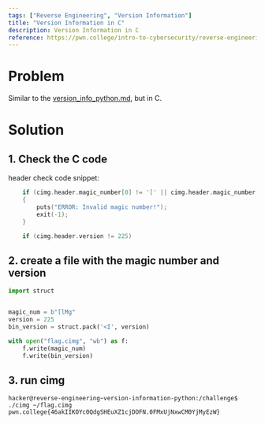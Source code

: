 ```yaml
---
tags: ["Reverse Engineering", "Version Information"]
title: "Version Information in C"
description: Version Information in C
reference: https://pwn.college/intro-to-cybersecurity/reverse-engineering/
---
```


# Problem

Similar to the [version_info_python.md](version_info_python.md), but in C.

# Solution

## 1. Check the C code

header check code snippet:

```c
    if (cimg.header.magic_number[0] != '[' || cimg.header.magic_number[1] != 'l' || cimg.header.magic_number[2] != 'M' || cimg.header.magic_number[3] != 'g')
    {
        puts("ERROR: Invalid magic number!");
        exit(-1);
    }

    if (cimg.header.version != 225)
```

## 2. create a file with the magic number and version

```python
import struct


magic_num = b"[lMg"
version = 225
bin_version = struct.pack('<I', version)

with open("flag.cimg", "wb") as f:
    f.write(magic_num)
    f.write(bin_version)
```

## 3. run cimg

```
hacker@reverse-engineering~version-information-python:/challenge$ ./cimg ~/flag.cimg 
pwn.college{46akIIKOYc0QdgSHEuXZ1cjDOFN.0FMxUjNxwCM0YjMyEzW}
```
